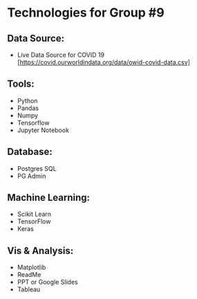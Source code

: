 # Technologies for Group #9

## Data Source:  
- Live Data Source for COVID 19 [https://covid.ourworldindata.org/data/owid-covid-data.csv]

## Tools:
- Python
- Pandas
- Numpy
- Tensorflow
- Jupyter Notebook

## Database:  
- Postgres SQL
- PG Admin

## Machine Learning:  
- Scikit Learn
- TensorFlow
- Keras

## Vis & Analysis:  
- Matplotlib
- ReadMe
- PPT or Google Slides
- Tableau


